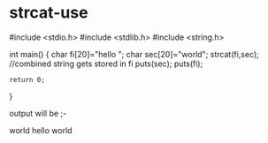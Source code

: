 # strcat-use

#include <stdio.h>
#include <stdlib.h>
#include <string.h>

int main()
{
    char fi[20]="hello ";
    char sec[20]="world";
    strcat(fi,sec);  //combined string gets stored in fi
    puts(sec);
    puts(fi);
    

    return 0;
}




output will be ;-

world
hello world
